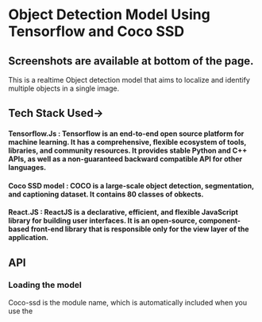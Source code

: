 # Object Detection Model Using Tensorflow and Coco SSD
## Screenshots are available at bottom of the page. <br>
This is a realtime Object detection model that aims to localize and identify multiple objects in a single image.
## Tech Stack Used->
#### Tensorflow.Js : Tensorflow is an end-to-end open source platform for machine learning. It has a comprehensive, flexible ecosystem of tools, libraries, and community resources. It provides stable Python and C++ APIs, as well as a non-guaranteed backward compatible API for other languages.
#### Coco SSD model : COCO is a large-scale object detection, segmentation, and captioning dataset. It contains 80 classes of obkects.
#### React.JS : ReactJS is a declarative, efficient, and flexible JavaScript library for building user interfaces. It is an open-source, component-based front-end library that is responsible only for the view layer of the application.

## API
### Loading the model
Coco-ssd is the module name, which is automatically included when you use the <script src> method. When using ES6 imports, coco-ssd is the module.<br>
Args: config Type of ModelConfig interface with following attributes:

* base: Controls the base cnn model, can be 'mobilenet_v1', 'mobilenet_v2' or 'lite_mobilenet_v2'. Defaults to 'lite_mobilenet_v2'. lite_mobilenet_v2 is smallest in size, and fastest in inference speed. mobilenet_v2 has the highest classification accuracy.

* modelUrl: An optional string that specifies custom url of the model. This is useful for area/countries that don't have access to the model hosted on GCP.

Returns a model object.
### Detecting the Objects
You can detect objects with the model without needing to create a Tensor. model.detect takes an input image element and returns an array of bounding boxes with class name and confidence level.

This method exists on the model that is loaded from cocoSsd.load.
Args:

* img: A Tensor or an image element to make a detection on. <br>
* maxNumBoxes: The maximum number of bounding boxes of detected objects. There can be multiple objects of the same class, but at different locations. Defaults to 20.
* minScore: The minimum score of the returned bounding boxes of detected objects. Value between 0 and 1. Defaults to 0.5. <br>
Returns an array of classes and probabilities that looks like:

# Screenshots of model
### Single Objects
![person](https://github.com/deepak814795/object_detection_ML/assets/91387970/af590a3c-9563-4288-84cd-78bcf8c696d3)
![cat](https://github.com/deepak814795/object_detection_ML/assets/91387970/3a845c0c-a86b-4e1b-a37b-11ca9a1e94ac)
![dog](https://github.com/deepak814795/object_detection_ML/assets/91387970/27b4cd31-73bb-4092-885e-b0376cf623bb)
![train](https://github.com/deepak814795/object_detection_ML/assets/91387970/c5f4cd49-8381-462f-9f9c-655450ecf1d7)
### Multiple Objects
![mul](https://github.com/deepak814795/object_detection_ML/assets/91387970/6137e68e-10dd-4335-8a0e-2e1e40991e66)

## Thank you for visiting!!



